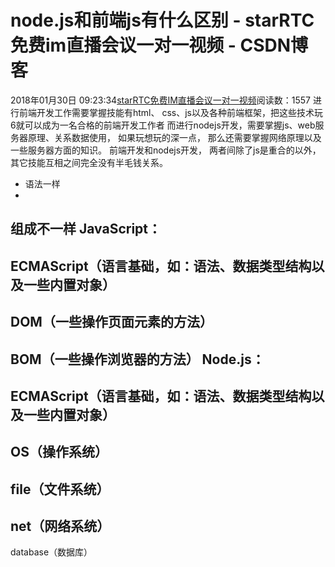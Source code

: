 # node.js和前端js有什么区别 - starRTC免费im直播会议一对一视频 - CSDN博客
2018年01月30日 09:23:34[starRTC免费IM直播会议一对一视频](https://me.csdn.net/elesos)阅读数：1557
进行前端开发工作需要掌握技能有html、 css、js以及各种前端框架，把这些技术玩6就可以成为一名合格的前端开发工作者
而进行nodejs开发，需要掌握js、web服务器原理、关系数据使用， 如果玩想玩的深一点， 那么还需要掌握网络原理以及一些服务器方面的知识。
前端开发和nodejs开发，
两者间除了js是重合的以外， 其它技能互相之间完全没有半毛钱关系。
- 语法一样
- 
组成不一样
JavaScript：
- 
ECMAScript（语言基础，如：语法、数据类型结构以及一些内置对象）
- 
DOM（一些操作页面元素的方法）
- 
BOM（一些操作浏览器的方法）
Node.js：
- 
ECMAScript（语言基础，如：语法、数据类型结构以及一些内置对象）
- 
OS（操作系统）
- 
file（文件系统）
- 
net（网络系统）
- 
database（数据库）
